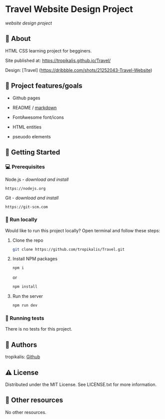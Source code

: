 # Travel Website Design Project

_website design project_


## 🌟 About
HTML CSS learning project for begginers. 

Site published at: https://tropikalis.github.io/Travel/

Design: [Travel] (https://dribbble.com/shots/21252043-Travel-Website)

## 🎯 Project features/goals

- Github pages
- README / [markdown](https://docs.github.com/en/get-started/writing-on-github/getting-started-with-writing-and-formatting-on-github/basic-writing-and-formatting-syntax)

- FontAwesome font/icons
- HTML entities
- pseuodo elements

## 🧰 Getting Started

### 💻 Prerequisites

Node.js - _download and install_

```
https://nodejs.org
```

Git - _download and install_

```
https://git-scm.com
```

### 🏃 Run locally

Would like to run this project locally? Open terminal and follow these steps:

1. Clone the repo
    ```sh
    git clone https://github.com/tropikalis/Travel.git
    ```
2. Install NPM packages
    ```sh
    npm i
    ```
    or
    ```sh
    npm install
    ```
3. Run the server
    ```sh
    npm run dev
    ```
### 🧪 Running tests

There is no tests for this project.

## 🎅 Authors

tropikalis: [Github](https://github.com/tropikalis)

## ⚠️ License

Distributed under the MIT License. See LICENSE.txt for more information.

## 🔗 Other resources

No other resources.